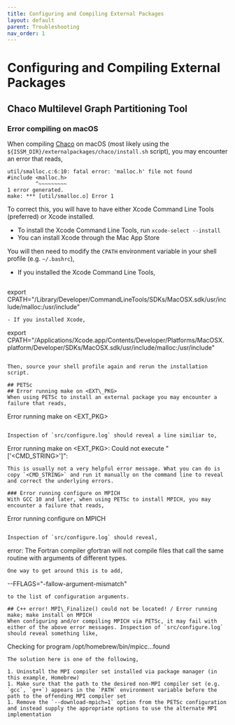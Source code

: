 ```yaml
---
title: Configuring and Compiling External Packages
layout: default
parent: Troubleshooting
nav_order: 1
---
```


# Configuring and Compiling External Packages
## Chaco Multilevel Graph Partitioning Tool
### Error compiling on macOS
When compiling <a href="https://github.com/sandialabs/Chaco" target="_blank">Chaco</a> on macOS (most likely using the `${ISSM_DIR}/externalpackages/chaco/install.sh` script), you may encounter an error that reads,
````
util/smalloc.c:6:10: fatal error: 'malloc.h' file not found
#include <malloc.h>
         ^~~~~~~~~~
1 error generated.
make: *** [util/smalloc.o] Error 1
````

To correct this, you will have to have either Xcode Command Line Tools (preferred) or Xcode installed.

- To install the Xcode Command Line Tools, run `xcode-select --install`
- You can install Xcode through the Mac App Store

You will then need to modify the `CPATH` environment variable in your shell profile (e.g. `~/.bashrc`),

- If you installed the Xcode Command Line Tools, 
  ````
export CPATH="/Library/Developer/CommandLineTools/SDKs/MacOSX.sdk/usr/include/malloc:/usr/include"
  ````
- If you installed Xcode,
  ````
export CPATH="/Applications/Xcode.app/Contents/Developer/Platforms/MacOSX.platform/Developer/SDKs/MacOSX.sdk/usr/include/malloc:/usr/include"
  ````

Then, source your shell profile again and rerun the installation script.

## PETSc
## Error running make on <EXT\_PKG>
When using PETSc to install an external package you may encounter a failure that reads,
````
Error running make on <EXT_PKG>
````

Inspection of `src/configure.log` should reveal a line similiar to,
````
Error running make on <EXT_PKG>: Could not execute "['<CMD_STRING>']":
````
This is usually not a very helpful error message. What you can do is copy `<CMD_STRING>` and run it manually on the command line to reveal and correct the underlying errors.

### Error running configure on MPICH
With GCC 10 and later, when using PETSc to install MPICH, you may encounter a failure that reads,
````
Error running configure on MPICH
````

Inspection of `src/configure.log` should reveal,
````
error: The Fortran compiler gfortran will not compile files that call
the same routine with arguments of different types.
````
One way to get around this is to add,
````
--FFLAGS="-fallow-argument-mismatch"
````
to the list of configuration arguments.

## C++ error! MPI\_Finalize() could not be located! / Error running make; make install on MPICH
When configuring and/or compiling MPICH via PETSc, it may fail with either of the above error messages. Inspection of `src/configure.log` should reveal something like,
````
Checking for program /opt/homebrew/bin/mpicc...found
````
The solution here is one of the following,

1. Uninstall the MPI compiler set installed via package manager (in this example, Homebrew)
1. Make sure that the path to the desired non-MPI compiler set (e.g. `gcc`, `g++`) appears in the `PATH` environment variable before the path to the offending MPI compiler set
1. Remove the `--download-mpich=1` option from the PETSc configuration and instead supply the appropriate options to use the alternate MPI implementation


